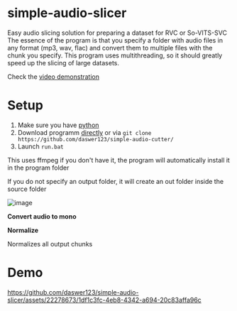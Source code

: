 # simple-audio-slicer
Easy audio slicing solution for preparing a dataset for RVC or So-VITS-SVC
The essence of the program is that you specify a folder with audio files in any format (mp3, wav, flac) and convert them to multiple files with the chunk you specify.
This program uses multithreading, so it should greatly speed up the slicing of large datasets.

Check the [video demonstration](https://github.com/daswer123/simple-audio-slicer#demo)

# Setup
1) Make sure you have [python](https://www.python.org/downloads/release/python-3109/)
2) Download programm [directly](https://github.com/daswer123/simple-audio-cutter/archive/refs/heads/main.zip) or via `git clone https://github.com/daswer123/simple-audio-cutter/`
3) Launch `run.bat`

This uses ffmpeg if you don't have it, the program will automatically install it in the program folder

If you do not specify an output folder, it will create an out folder inside the source folder

![image](https://github.com/daswer123/simple-audio-slicer/assets/22278673/a9d28abb-40c5-4e95-b280-4da9b7f57844)

**Convert audio to mono** 

**Normalize**

Normalizes all output chunks

# Demo

https://github.com/daswer123/simple-audio-slicer/assets/22278673/1df1c3fc-4eb8-4342-a694-20c83affa96c

